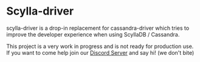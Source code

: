 # Scylla-driver

scylla-driver is a drop-in replacement for cassandra-driver which tries to improve the developer experience when using ScyllaDB / Cassandra.


This project is a very work in progress and is not ready for production use. If you want to come help join our [Discord Server](https://discord.gg/AYE6GvJZuj) and say hi! (we don't bite)
